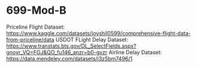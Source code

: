 # 699-Mod-B

Priceline Flight Dataset: https://www.kaggle.com/datasets/joyshil0599/comprehensive-flight-data-from-priceline/data
USDOT FLight Delay Dataset: https://www.transtats.bts.gov/DL_SelectFields.aspx?gnoyr_VQ=FGJ&QO_fu146_anzr=b0-gvzr
Airline Delay Dataset: https://data.mendeley.com/datasets/j3z5bm7496/1